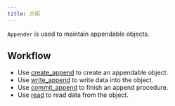 ```yaml
---
title: 介绍
---
```


`Appender` is used to maintain appendable objects.

## Workflow

- Use [create_append](./create_append.md) to create an appendable object.
- Use [write_append](./write_append.md) to write data into the object.
- Use [commit_append](./commit_append.md) to finish an append procedure.
- Use [read](../storager/read.md) to read data from the object.